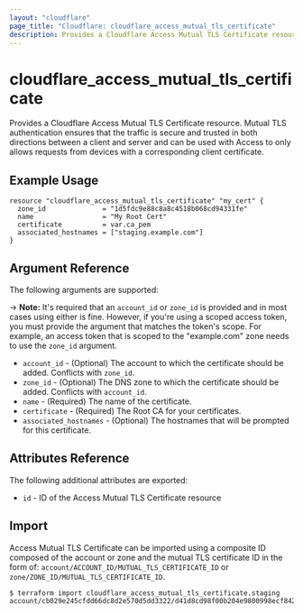 ```yaml
---
layout: "cloudflare"
page_title: "Cloudflare: cloudflare_access_mutual_tls_certificate"
description: Provides a Cloudflare Access Mutual TLS Certificate resource.
---
```


# cloudflare_access_mutual_tls_certificate

Provides a Cloudflare Access Mutual TLS Certificate resource. Mutual TLS authentication ensures that the traffic is secure and trusted in both directions between a client and server and can be used with Access to only allows requests from devices with a corresponding client certificate.

## Example Usage

```hcl
resource "cloudflare_access_mutual_tls_certificate" "my_cert" {
  zone_id              = "1d5fdc9e88c8a8c4518b068cd94331fe"
  name                 = "My Root Cert"
  certificate          = var.ca_pem
  associated_hostnames = ["staging.example.com"]
}
```

## Argument Reference

The following arguments are supported:

-> **Note:** It's required that an `account_id` or `zone_id` is provided and in most cases using either is fine. However, if you're using a scoped access token, you must provide the argument that matches the token's scope. For example, an access token that is scoped to the "example.com" zone needs to use the `zone_id` argument.

- `account_id` - (Optional) The account to which the certificate should be added. Conflicts with `zone_id`.
- `zone_id` - (Optional) The DNS zone to which the certificate should be added. Conflicts with `account_id`.
- `name` - (Required) The name of the certificate.
- `certificate` - (Required) The Root CA for your certificates.
- `associated_hostnames` - (Optional) The hostnames that will be prompted for this certificate.

## Attributes Reference

The following additional attributes are exported:

- `id` - ID of the Access Mutual TLS Certificate resource

## Import

Access Mutual TLS Certificate can be imported using a composite ID composed of the account or zone and the mutual TLS certificate ID in the form of: `account/ACCOUNT_ID/MUTUAL_TLS_CERTIFICATE_ID` or `zone/ZONE_ID/MUTUAL_TLS_CERTIFICATE_ID`.

```
$ terraform import cloudflare_access_mutual_tls_certificate.staging account/cb029e245cfdd66dc8d2e570d5dd3322/d41d8cd98f00b204e9800998ecf8427e
```
